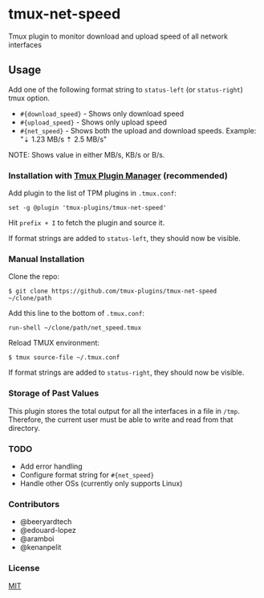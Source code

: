 # tmux-net-speed
Tmux plugin to monitor download and upload speed of all network interfaces

## Usage

Add one of the following format string to `status-left` (or `status-right`)
tmux option.

- `#{download_speed}` - Shows only download speed
- `#{upload_speed}` - Shows only upload speed
- `#{net_speed}` - Shows both the upload and download speeds.
  Example: "⇣  1.23 MB/s ⇡ 2.5 MB/s"

NOTE: Shows value in either MB/s, KB/s or B/s.

### Installation with [Tmux Plugin Manager](https://github.com/tmux-plugins/tpm) (recommended)

Add plugin to the list of TPM plugins in `.tmux.conf`:

    set -g @plugin 'tmux-plugins/tmux-net-speed'

Hit `prefix + I` to fetch the plugin and source it.

If format strings are added to `status-left`, they should now be visible.

### Manual Installation

Clone the repo:

    $ git clone https://github.com/tmux-plugins/tmux-net-speed ~/clone/path

Add this line to the bottom of `.tmux.conf`:

    run-shell ~/clone/path/net_speed.tmux

Reload TMUX environment:

    $ tmux source-file ~/.tmux.conf

If format strings are added to `status-right`, they should now be visible.


### Storage of Past Values
This plugin stores the total output for all the interfaces in a file in `/tmp`.
Therefore, the current user must be able to write and read from that directory.


### TODO
- Add error handling
- Configure format string for `#{net_speed}`
- Handle other OSs (currently only supports Linux)


### Contributors
- @beeryardtech
- @edouard-lopez
- @aramboi
- @kenanpelit


### License

[MIT](LICENSE)
